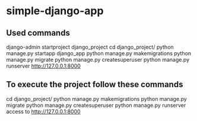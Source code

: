 # simple-django-app

## Used commands

django-admin startproject django_project
cd django_project/
python manage.py startapp django_app
python manage.py makemigrations
python manage.py migrate
python manage.py createsuperuser
python manage.py runserver
http://127.0.0.1:8000

## To execute the project follow these commands 

cd django_project/
python manage.py makemigrations
python manage.py migrate
python manage.py createsuperuser
python manage.py runserver
access to http://127.0.0.1:8000
